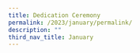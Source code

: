 ```yaml
---
title: Dedication Ceremony
permalink: /2023/january/permalink/
description: ""
third_nav_title: January
---
```

